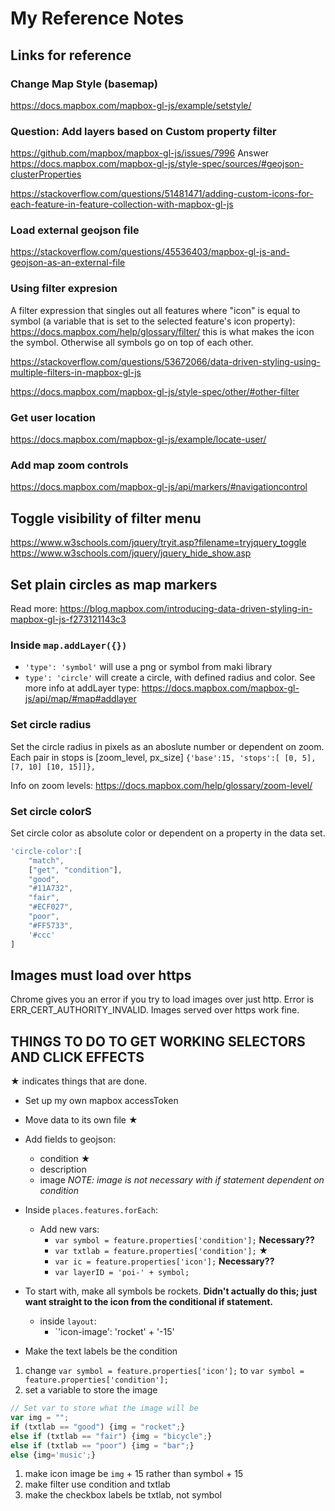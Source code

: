 # My Reference Notes

## Links for reference

### Change Map Style (basemap)

<https://docs.mapbox.com/mapbox-gl-js/example/setstyle/>

### Question: Add layers based on Custom property filter

<https://github.com/mapbox/mapbox-gl-js/issues/7996>
Answer
<https://docs.mapbox.com/mapbox-gl-js/style-spec/sources/#geojson-clusterProperties>

<https://stackoverflow.com/questions/51481471/adding-custom-icons-for-each-feature-in-feature-collection-with-mapbox-gl-js>

### Load external geojson file

<https://stackoverflow.com/questions/45536403/mapbox-gl-js-and-geojson-as-an-external-file>

### Using filter expresion

A filter expression that singles out all features where "icon" is equal to symbol (a variable that is set to the selected feature's icon property):
<https://docs.mapbox.com/help/glossary/filter/>
this is what makes the icon the symbol. Otherwise all symbols go on top of each other.

<https://stackoverflow.com/questions/53672066/data-driven-styling-using-multiple-filters-in-mapbox-gl-js>

<https://docs.mapbox.com/mapbox-gl-js/style-spec/other/#other-filter>

### Get user location

<https://docs.mapbox.com/mapbox-gl-js/example/locate-user/>

### Add map zoom controls

<https://docs.mapbox.com/mapbox-gl-js/api/markers/#navigationcontrol>

## Toggle visibility of filter menu

<https://www.w3schools.com/jquery/tryit.asp?filename=tryjquery_toggle>
<https://www.w3schools.com/jquery/jquery_hide_show.asp>

## Set plain circles as map markers

Read more: <https://blog.mapbox.com/introducing-data-driven-styling-in-mapbox-gl-js-f273121143c3>

### Inside  `map.addLayer({})`

* `'type': 'symbol'` will use a png or symbol from maki library
* `type': 'circle'` will create a circle, with defined radius and color.
See more info at addLayer type: <https://docs.mapbox.com/mapbox-gl-js/api/map/#map#addlayer>

### Set circle radius

Set the circle radius in pixels as an aboslute number or dependent on zoom. Each pair in stops is [zoom_level, px_size] `{'base':15, 'stops':[ [0, 5], [7, 10] [10, 15]]},`

Info on zoom levels: <https://docs.mapbox.com/help/glossary/zoom-level/>

### Set circle colorS

Set circle color as absolute color or dependent on a property in the data set.

```javascript
'circle-color':[
    "match",
    ["get", "condition"],
    "good",
    "#11A732",
    "fair",
    "#ECF027",
    "poor",
    "#FF5733",
    '#ccc'
]
```

## Images must load over https

Chrome gives you an error if you try to load images over just http.
Error is ERR_CERT_AUTHORITY_INVALID.  Images served over https work fine.

## THINGS TO DO TO GET WORKING SELECTORS AND CLICK EFFECTS

&#9733; indicates things that are done.

* Set up my own mapbox accessToken

* Move data to its own file  &#9733;

* Add fields to geojson:
  * condition   &#9733;
  * description
  * image *NOTE: image is not necessary with if statement dependent on condition*

* Inside `places.features.forEach`:
  * Add new vars:
    * `var symbol = feature.properties['condition'];` **Necessary??**
    * `var txtlab = feature.properties['condition'];`  &#9733;
    * `var ic = feature.properties['icon'];`  **Necessary??**
    * `var layerID = 'poi-' + symbol;`

* To start with, make all symbols be rockets.  **Didn't actually do this; just want straight to the icon from the conditional if statement.**
  * inside `layout`:
    * `'icon-image': 'rocket' + '-15'

* Make the text labels be the condition

1. change `var symbol = feature.properties['icon'];` to `var symbol = feature.properties['condition'];`
1. set a variable to store the image

```javascript
// Set var to store what the image will be
var img = "";
if (txtlab == "good") {img = "rocket";}
else if (txtlab == "fair") {img = "bicycle";}
else if (txtlab == "poor") {img = "bar";}
else {img='music';}
```

1. make icon image be `img` + 15 rather than symbol + 15
1. make filter use condition and txtlab
1. make the checkbox labels be txtlab, not symbol
